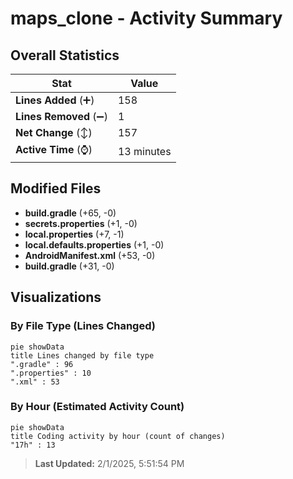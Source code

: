 # maps_clone - Activity Summary 

## Overall Statistics

| Stat                   | Value                                                             |
| ---------------------- | ----------------------------------------------------------------- |
| **Lines Added** (➕)   | 158                                          |
| **Lines Removed** (➖) | 1                                        |
| **Net Change** (↕)    | 157                |
| **Active Time** (⌚)   | 13 minutes |


## Modified Files
- **build.gradle** (+65, -0)
- **secrets.properties** (+1, -0)
- **local.properties** (+7, -1)
- **local.defaults.properties** (+1, -0)
- **AndroidManifest.xml** (+53, -0)
- **build.gradle** (+31, -0)

## Visualizations

### By File Type (Lines Changed)

```mermaid
pie showData
title Lines changed by file type
".gradle" : 96
".properties" : 10
".xml" : 53
```

### By Hour (Estimated Activity Count)

```mermaid
pie showData
title Coding activity by hour (count of changes)
"17h" : 13
```


> **Last Updated:** 2/1/2025, 5:51:54 PM